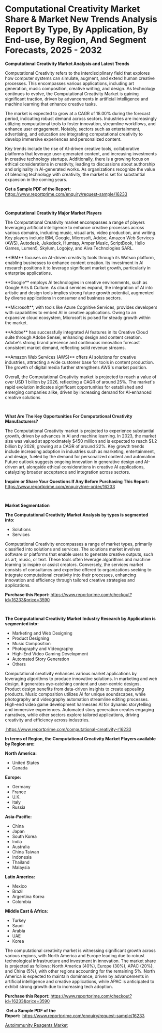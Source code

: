 <p><h1>Computational Creativity Market Share & Market New Trends Analysis Report By Type, By Application, By End-use, By Region, And Segment Forecasts, 2025 - 2032</h1></p><p><strong>Computational Creativity Market Analysis and Latest Trends</strong></p>
<p><p>Computational Creativity refers to the interdisciplinary field that explores how computer systems can simulate, augment, and extend human creative processes. This encompasses various applications, including art generation, music composition, creative writing, and design. As technology continues to evolve, the Computational Creativity Market is gaining significant traction, driven by advancements in artificial intelligence and machine learning that enhance creative tasks.</p><p>The market is expected to grow at a CAGR of 18.00% during the forecast period, indicating robust demand across sectors. Industries are increasingly utilizing computational tools to foster innovation, streamline workflows, and enhance user engagement. Notably, sectors such as entertainment, advertising, and education are integrating computational creativity to develop immersive experiences and personalized content.</p><p>Key trends include the rise of AI-driven creative tools, collaborative platforms that leverage user-generated content, and increasing investments in creative technology startups. Additionally, there is a growing focus on ethical considerations in creativity, leading to discussions about authorship and originality in AI-generated works. As organizations recognize the value of blending technology with creativity, the market is set for substantial expansion in the coming years.</p></p>
<p><strong>Get a Sample PDF of the Report:&nbsp;</strong> <a href="https://www.reportprime.com/enquiry/request-sample/16233?utm_campaign=3383&utm_medium=2&utm_source=Github&utm_content=ia&utm_term=20032025&utm_id=computational-creativity">https://www.reportprime.com/enquiry/request-sample/16233</a></p>
<p>&nbsp;</p>
<p><strong>Computational Creativity Major Market Players</strong></p>
<p><p>The Computational Creativity market encompasses a range of players leveraging artificial intelligence to enhance creative processes across various domains, including music, visual arts, video production, and writing. Key players include IBM, Google, Microsoft, Adobe, Amazon Web Services (AWS), Autodesk, Jukedeck, Humtap, Amper Music, ScriptBook, Hello Games, Lumen5, Skylum, Logojoy, and Aiva Technologies SARL.</p><p>**IBM** focuses on AI-driven creativity tools through its Watson platform, enabling businesses to enhance content creation. Its investment in AI research positions it to leverage significant market growth, particularly in enterprise applications.</p><p>**Google** employs AI technologies in creative environments, such as Google Arts & Culture. As cloud services expand, the integration of AI into artistic and design tools implies strong future growth potential, augmented by diverse applications in consumer and business sectors.</p><p>**Microsoft**, with tools like Azure Cognitive Services, provides developers with capabilities to embed AI in creative applications. Owing to an expansive cloud ecosystem, Microsoft is poised for steady growth within the market.</p><p>**Adobe** has successfully integrated AI features in its Creative Cloud suite through Adobe Sensei, enhancing design and content creation. Adobe's strong brand presence and continuous innovation forecast consistent market demand, reflecting solid revenue streams.</p><p>**Amazon Web Services (AWS)** offers AI solutions for creative industries, attracting a wide customer base for tools in content production. The growth of digital media further strengthens AWS's market position.</p><p>Overall, the Computational Creativity market is projected to reach a value of over USD 1 billion by 2026, reflecting a CAGR of around 25%. The market's rapid evolution indicates significant opportunities for established and emerging companies alike, driven by increasing demand for AI-enhanced creative solutions.</p></p>
<p>&nbsp;</p>
<p><strong>What Are The Key Opportunities For Computational Creativity Manufacturers?</strong></p>
<p><p>The Computational Creativity market is projected to experience substantial growth, driven by advances in AI and machine learning. In 2023, the market size was valued at approximately $450 million and is expected to reach $1.2 billion by 2028, growing at a CAGR of around 22%. Key growth trends include increasing adoption in industries such as marketing, entertainment, and design, fueled by the demand for personalized content and automation. Future outlook suggests ongoing innovation in generative design and AI-driven art, alongside ethical considerations in creative AI applications, catalyzing broader acceptance and integration across sectors.</p></p>
<p><strong>Inquire or Share Your Questions If Any Before Purchasing This Report:</strong> <a href="https://www.reportprime.com/enquiry/pre-order/16233?utm_campaign=3383&utm_medium=2&utm_source=Github&utm_content=ia&utm_term=20032025&utm_id=computational-creativity">https://www.reportprime.com/enquiry/pre-order/16233</a></p>
<p>&nbsp;</p>
<p><strong>Market Segmentation</strong></p>
<p><strong>The Computational Creativity Market Analysis by types is segmented into:</strong></p>
<p><ul><li>Solutions</li><li>Services</li></ul></p>
<p><p>Computational Creativity encompasses a range of market types, primarily classified into solutions and services. The solutions market involves software or platforms that enable users to generate creative outputs, such as art, music, or text. These tools often leverage algorithms and machine learning to inspire or assist creators. Conversely, the services market consists of consultancy and expertise offered to organizations seeking to integrate computational creativity into their processes, enhancing innovation and efficiency through tailored creative strategies and applications.</p></p>
<p><strong>Purchase this Report:&nbsp;</strong><a href="https://www.reportprime.com/checkout?id=16233&price=3590&utm_campaign=3383&utm_medium=2&utm_source=Github&utm_content=ia&utm_term=20032025&utm_id=computational-creativity">https://www.reportprime.com/checkout?id=16233&price=3590</a></p>
<p>&nbsp;</p>
<p><strong>The Computational Creativity Market Industry Research by Application is segmented into:</strong></p>
<p><ul><li>Marketing and Web Designing</li><li>Product Designing</li><li>Music Composition</li><li>Photography and Videography</li><li>High-End Video Gaming Development</li><li>Automated Story Generation</li><li>Others</li></ul></p>
<p><p>Computational creativity enhances various market applications by leveraging algorithms to produce innovative solutions. In marketing and web design, it generates eye-catching content and user-centric designs. Product design benefits from data-driven insights to create appealing products. Music composition utilizes AI for unique soundscapes, while photography and videography automation streamline editing processes. High-end video game development harnesses AI for dynamic storytelling and immersive experiences. Automated story generation creates engaging narratives, while other sectors explore tailored applications, driving creativity and efficiency across industries.</p></p>
<p><a href="https://www.reportprime.com/computational-creativity-r16233?utm_campaign=3383&utm_medium=2&utm_source=Github&utm_content=ia&utm_term=20032025&utm_id=computational-creativity">&nbsp;https://www.reportprime.com/computational-creativity-r16233</a></p>
<p><strong>In terms of Region, the Computational Creativity Market Players available by Region are:</strong></p>
<p>
    <p> <strong> North America: </strong>
        <ul>
            <li>United States</li>
            <li>Canada</li>
        </ul>
        </p> 
    <p> <strong> Europe: </strong>
        <ul>
            <li>Germany</li>
            <li>France</li>
            <li>U.K.</li>
            <li>Italy</li>
            <li>Russia</li>
        </ul>
        </p> 
    <p> <strong> Asia-Pacific: </strong>
        <ul>
            <li>China</li>
            <li>Japan</li>
            <li>South Korea</li>
            <li>India</li>
            <li>Australia</li>
            <li>China Taiwan</li>
            <li>Indonesia</li>
            <li>Thailand</li>
            <li>Malaysia</li>
        </ul>
        </p> 
    <p> <strong> Latin America: </strong>
        <ul>
            <li>Mexico</li>
            <li>Brazil</li>
            <li>Argentina Korea</li>
            <li>Colombia</li>
        </ul>
        </p> 
    <p> <strong> Middle East & Africa: </strong>
        <ul>
            <li>Turkey</li>
            <li>Saudi</li>
            <li>Arabia</li>
            <li>UAE</li>
            <li>Korea</li>
        </ul>
    </p>
    </p>
<p><p>The computational creativity market is witnessing significant growth across various regions, with North America and Europe leading due to robust technological infrastructure and investment in innovation. The market share is projected as follows: North America (40%), Europe (30%), APAC (20%), and China (5%), with other regions accounting for the remaining 5%. North America is expected to maintain dominance, driven by advancements in artificial intelligence and creative applications, while APAC is anticipated to exhibit strong growth due to increasing tech adoption.</p></p>
<p><strong>Purchase this Report: </strong><a href="https://www.reportprime.com/checkout?id=16233&price=3590&utm_campaign=3383&utm_medium=2&utm_source=Github&utm_content=ia&utm_term=20032025&utm_id=computational-creativity">https://www.reportprime.com/checkout?id=16233&price=3590</a></p>
<p>&nbsp;<strong>Get a Sample PDF of the Report:&nbsp;&nbsp;</strong><a href="https://www.reportprime.com/enquiry/request-sample/16233?utm_campaign=3383&utm_medium=2&utm_source=Github&utm_content=ia&utm_term=20032025&utm_id=computational-creativity">https://www.reportprime.com/enquiry/request-sample/16233</a></p>
<p><strong></strong></p>
<p><p><a href="https://github.com/vitrilaoire/Market-Research-Report-List-1/blob/main/autoimmunity-reagents-market.md?utm_campaign=3383&utm_medium=2&utm_source=Github&utm_content=ia&utm_term=20032025&utm_id=computational-creativity">Autoimmunity Reagents Market</a></p></p>